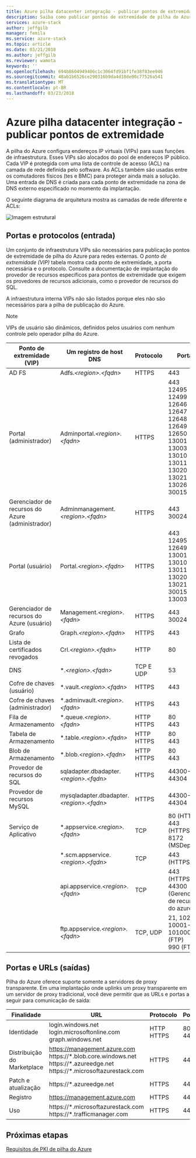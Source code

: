 ```yaml
---
title: Azure pilha datacenter integração - publicar pontos de extremidade
description: Saiba como publicar pontos de extremidade de pilha do Azure no seu datacenter
services: azure-stack
author: jeffgilb
manager: femila
ms.service: azure-stack
ms.topic: article
ms.date: 03/21/2018
ms.author: jeffgilb
ms.reviewer: wamota
keywords: ''
ms.openlocfilehash: 694b8604949406c1c3064fd91bf1fe38f83ee946
ms.sourcegitcommit: 48ab1b6526ce290316b9da4d18de00c77526a541
ms.translationtype: MT
ms.contentlocale: pt-BR
ms.lasthandoff: 03/23/2018
---
```

# <a name="azure-stack-datacenter-integration---publish-endpoints"></a>Azure pilha datacenter integração - publicar pontos de extremidade
A pilha do Azure configura endereços IP virtuais (VIPs) para suas funções de infraestrutura. Esses VIPs são alocados do pool de endereços IP público. Cada VIP é protegida com uma lista de controle de acesso (ACL) na camada de rede definida pelo software. As ACLs também são usadas entre os comutadores físicos (tes e BMC) para proteger ainda mais a solução. Uma entrada de DNS é criada para cada ponto de extremidade na zona de DNS externo especificado no momento da implantação.


O seguinte diagrama de arquitetura mostra as camadas de rede diferente e ACLs:

![Imagem estrutural](media/azure-stack-integrate-endpoints/Integrate-Endpoints-01.png)

## <a name="ports-and-protocols-inbound"></a>Portas e protocolos (entrada)

Um conjunto de infraestrutura VIPs são necessários para publicação pontos de extremidade de pilha do Azure para redes externas. O *ponto de extremidade (VIP)* tabela mostra cada ponto de extremidade, a porta necessária e o protocolo. Consulte a documentação de implantação do provedor de recursos específicos para pontos de extremidade que exigem os provedores de recursos adicionais, como o provedor de recursos do SQL.

A infraestrutura interna VIPs não são listados porque eles não são necessários para a pilha de publicação do Azure.

> [!NOTE]
> VIPs de usuário são dinâmicos, definidos pelos usuários com nenhum controle pelo operador pilha do Azure.


|Ponto de extremidade (VIP)|Um registro de host DNS|Protocolo|Portas|
|---------|---------|---------|---------|
|AD FS|Adfs.*&lt;region>.&lt;fqdn>*|HTTPS|443|
|Portal (administrador)|Adminportal.*&lt;region>.&lt;fqdn>*|HTTPS|443<br>12495<br>12499<br>12646<br>12647<br>12648<br>12649<br>12650<br>13001<br>13003<br>13010<br>13011<br>13020<br>13021<br>13026<br>30015|
|Gerenciador de recursos do Azure (administrador)|Adminmanagement.*&lt;region>.&lt;fqdn>*|HTTPS|443<br>30024|
|Portal (usuário)|Portal.*&lt;region>.&lt;fqdn>*|HTTPS|443<br>12495<br>12649<br>13001<br>13010<br>13011<br>13020<br>13021<br>30015<br>13003|
|Gerenciador de recursos do Azure (usuário)|Management.*&lt;region>.&lt;fqdn>*|HTTPS|443<br>30024|
|Grafo|Graph.*&lt;region>.&lt;fqdn>*|HTTPS|443|
|Lista de certificados revogados|Crl.*&lt;region>.&lt;fqdn>*|HTTP|80|
|DNS|&#42;.*&lt;region>.&lt;fqdn>*|TCP E UDP|53|
|Cofre de chaves (usuário)|&#42;.vault.*&lt;region>.&lt;fqdn>*|HTTPS|443|
|Cofre de chaves (administrador)|&#42;.adminvault.*&lt;region>.&lt;fqdn>*|HTTPS|443|
|Fila de Armazenamento|&#42;.queue.*&lt;region>.&lt;fqdn>*|HTTP<br>HTTPS|80<br>443|
|Tabela de Armazenamento|&#42;.table.*&lt;region>.&lt;fqdn>*|HTTP<br>HTTPS|80<br>443|
|Blob de Armazenamento|&#42;.blob.*&lt;region>.&lt;fqdn>*|HTTP<br>HTTPS|80<br>443|
|Provedor de recursos do SQL|sqladapter.dbadapter.*&lt;region>.&lt;fqdn>*|HTTPS|44300-44304|
|Provedor de recursos MySQL|mysqladapter.dbadapter.*&lt;region>.&lt;fqdn>*|HTTPS|44300-44304|
|Serviço de Aplicativo|&#42;.appservice.*&lt;region>.&lt;fqdn>*|TCP|80 (HTTP)<br>443 (HTTPS)<br>8172 (MSDeploy)|
|  |&#42;.scm.appservice.*&lt;region>.&lt;fqdn>*|TCP|443 (HTTPS)|
|  |api.appservice.*&lt;region>.&lt;fqdn>*|TCP|443 (HTTPS)<br>44300 (Gerenciador de recursos do azure)|
|  |ftp.appservice.*&lt;region>.&lt;fqdn>*|TCP, UDP|21, 1021, 10001-101000 (FTP)<br>990 (FTPS)|

## <a name="ports-and-urls-outbound"></a>Portas e URLs (saídas)

Pilha do Azure oferece suporte somente a servidores de proxy transparente. Em uma implantação onde uplinks um proxy transparente em um servidor de proxy tradicional, você deve permitir que as URLs e portas a seguir para comunicação de saída:


|Finalidade|URL|Protocolo|Portas|
|---------|---------|---------|---------|
|Identidade|login.windows.net<br>login.microsoftonline.com<br>graph.windows.net|HTTP<br>HTTPS|80<br>443|
|Distribuição do Marketplace|https://management.azure.com<br>https://&#42;.blob.core.windows.net<br>https://*.azureedge.net<br>https://&#42;.microsoftazurestack.com|HTTPS|443|
|Patch e atualização|https://&#42;.azureedge.net|HTTPS|443|
|Registro|https://management.azure.com|HTTPS|443|
|Uso|https://&#42;.microsoftazurestack.com<br>https://*.trafficmanager.com|HTTPS|443|


## <a name="next-steps"></a>Próximas etapas

[Requisitos de PKI de pilha do Azure](azure-stack-pki-certs.md)